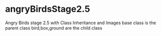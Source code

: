 # angryBirdsStage2.5
Angry Birds stage 2.5 with Class Inheritance and Images
base class is the parent class
bird,box,ground are the child class